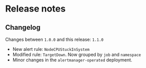 # Release notes

## Changelog

Changes between `1.0.0` and this release: `1.1.0`

- New alert rule: `NodeCPUStuckInSystem`
- Modified rule: `TargetDown`. Now grouped by `job` and `namespace`
- Minor changes in the `alertmanager-operated` deployment.

